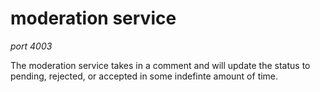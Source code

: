 # moderation service 

*port 4003*

The moderation service takes in a comment and will update the status to pending, rejected, or accepted in some indefinte amount of time.
